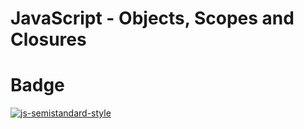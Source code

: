 # JavaScript - Objects, Scopes and Closures


# Badge
[![js-semistandard-style](https://raw.githubusercontent.com/standard/semistandard/master/badge.svg)](https://github.com/standard/semistandard)